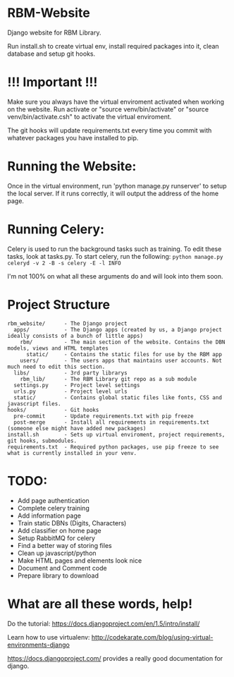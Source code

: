RBM-Website
===========
Django website for RBM Library. 

Run install.sh to create virtual env, install required packages into it, clean database and setup git hooks. 

!!! Important !!!
===========
Make sure you always have the virtual enviroment activated when working on the website.
Run activate or "source venv/bin/activate" or "source venv/bin/activate.csh" to activate the virtual enviroment.

The git hooks will update requirements.txt every time you commit with whatever packages you have installed to pip.  

Running the Website:
===========

Once in the virtual environment, run 'python manage.py runserver' to setup the local server. If it runs correctly, it will output the address of the home page.

Running Celery:
===========
Celery is used to run the background tasks such as training. To edit these tasks, look at tasks.py. To start celery, run the following: ```python manage.py celeryd -v 2 -B -s celery -E -l INFO```

I'm not 100% on what all these arguments do and will look into them soon.


Project Structure 
===========
```
rbm_website/      - The Django project
  apps/           - The Django apps (created by us, a Django project ideally consists of a bunch of little apps)
    rbm/          - The main section of the website. Contains the DBN models, views and HTML templates
      static/     - Contains the static files for use by the RBM app
    users/        - The users apps that maintains user accounts. Not much need to edit this section.
  libs/           - 3rd party librarys
    rbm_lib/      - The RBM Library git repo as a sub module 
  settings.py     - Project level settings
  urls.py         - Project level urls
  static/         - Contains global static files like fonts, CSS and javascript files.
hooks/            - Git hooks
  pre-commit      - Update requirements.txt with pip freeze
  post-merge      - Install all requirements in requirements.txt (someone else might have added new packages)
install.sh        - Sets up virtual enviroment, project requirements, git hooks, submodules.
requirements.txt  - Required python packages, use pip freeze to see what is currently installed in your venv. 
```

TODO:
===========
- Add page authentication
- Complete celery training
- Add information page
- Train static DBNs (Digits, Characters)
- Add classifier on home page
- Setup RabbitMQ for celery
- Find a better way of storing files
- Clean up javascript/python
- Make HTML pages and elements look nice
- Document and Comment code
- Prepare library to download

What are all these words, help!
===========
Do the tutorial: https://docs.djangoproject.com/en/1.5/intro/install/

Learn how to use virtualenv: http://codekarate.com/blog/using-virtual-environments-django

https://docs.djangoproject.com/ provides a really good documentation for django.




